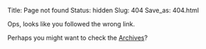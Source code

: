 Title: Page not found
Status: hidden
Slug: 404
Save_as: 404.html

Ops, looks like you followed the wrong link.

Perhaps you might want to check the [Archives](/archives.html)?
